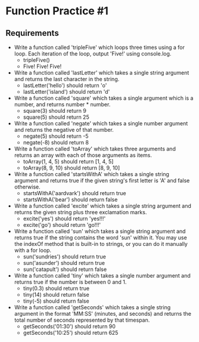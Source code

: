 Function Practice #1
===============

Requirements
------------


- Write a function called 'tripleFive' which loops three times using a for loop. Each iteration of the loop, output 'Five!' using console.log.
    - tripleFive() 
    - Five! Five! Five!
- Write a function called 'lastLetter' which takes a single string argument and returns the last character in the string.
    - lastLetter('hello') should return 'o'
    - lastLetter('island') should return 'd'
- Write a function called 'square' which takes a single argument which is a number, and returns number * number.
    - square(3) should return 9
    - square(5) should return 25
- Write a function called 'negate' which takes a single number argument and returns the negative of that number.
    - negate(5) should return -5
    - negate(-8) should return 8
- Write a function called 'toArray' which takes three arguments and returns an array with each of those arguments as items.
    - toArray(1, 4, 5) should return [1, 4, 5]
    - toArray(8, 9, 10) should return [8, 9, 10]
- Write a function called 'startsWithA' which takes a single string argument and returns true if the given string's first letter is 'A' and false otherwise.
    - startsWithA('aardvark') should return true
    - startsWithA('bear') should return false
- Write a function called 'excite' which takes a single string argument and returns the given string plus three exclamation marks.
    - excite('yes') should return 'yes!!!'
    - excite('go') should return 'go!!!'
- Write a function called 'sun' which takes a single string argument and returns true if the string contains the word 'sun' within it. You may use the indexOf method that is built-in to strings, or you can do it manually with a for loop.
    - sun('sundries') should return true
    - sun('asunder') should return true
    - sun('catapult') should return false
- Write a function called 'tiny' which takes a single number argument and returns true if the number is between 0 and 1.
    - tiny(0.3) should return true
    - tiny(14) should return false
    - tiny(-5) should return false
- Write a function called 'getSeconds' which takes a single string argument in the format 'MM:SS' (minutes, and seconds) and returns the total number of seconds represented by that timespan.
    - getSeconds('01:30') should return 90
    - getSeconds('10:25') should return 625